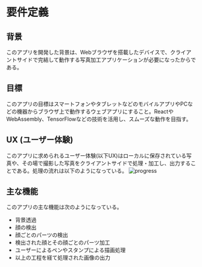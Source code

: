 # 要件定義

## 背景
このアプリを開発した背景は、Webブラウザを搭載したデバイスで、クライアントサイドで完結して動作する写真加工アプリケーションが必要になったからである。

## 目標
このアプリの目標はスマートフォンやタブレットなどのモバイルアプリやPCなどの機器からブラウザ上で動作するウェブアプリにすること。ReactやWebAssembly、TensorFlowなどの技術を活用し、スムーズな動作を目指す。

## UX (ユーザー体験)
このアプリに求められるユーザー体験(以下UX)はローカルに保存されている写真や、その場で撮影した写真をクライアントサイドで処理・加工し、出力することである。処理の流れは以下のようになっている。
![progress](progress.png)

## 主な機能
このアプリの主な機能は次のようになっている。
- 背景透過
- 顔の検出
- 顔ごとのパーツの検出
- 検出された顔とその顔ごとのパーツ加工
- ユーザーによるペンやスタンプによる描画処理
- 以上の工程を経て処理された画像の出力